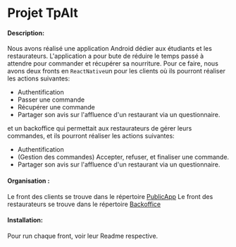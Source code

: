 # Projet TpAlt 
#### Description: 
Nous avons réalisé une application Android dédier aux étudiants et les restaurateurs. L'application  a pour bute de réduire le temps  passé à attendre pour commander et récupérer sa nourriture.
Pour ce faire, nous avons deux fronts en ```ReactNative```un pour les clients où ils pourront réaliser les actions suivantes: 
- Authentification 
- Passer une commande 
- Récupérer une commande
- Partager son avis sur l'affluence d'un restaurant via un questionnaire. 

 et un backoffice qui permettait aux restaurateurs de gérer leurs commandes, et ils pourront réaliser les actions suivantes: 
 - Authentification 
 - (Gestion des commandes) Accepter, refuser, et finaliser une commande.
 - Partager son avis sur l'affluence d'un restaurant via un questionnaire. 
 
  
#### Organisation :
Le front des clients se trouve dans le répertoire [PublicApp](/publicApp)
Le front des restaurateurs  se trouve dans le répertoire [Backoffice](/backOfficeApp)

####  Installation: 
Pour run chaque front, voir leur Readme respective. 

